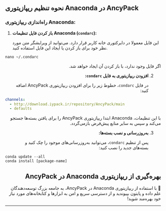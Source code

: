 ## نحوه تنظیم ریپازیتوری Anaconda در AncyPack

### راه‌اندازی ریپازیتوری Anaconda:

1. **باز کردن فایل تنظیمات Anaconda (`condarc`):**

   این فایل معمولا در دایرکتوری خانه کاربر قرار دارد. می‌توانید از ویرایشگر متن مورد نظر خود برای باز کردن یا ایجاد این فایل استفاده کنید.
</div>

   ```shell
   nano ~/.condarc
   ```
<div dir="rtl">

   اگر فایل وجود ندارد، با باز کردن آن ایجاد خواهد شد.

2. **افزودن ریپازیتوری به فایل `condarc`:**

   در فایل `condarc`، خطوط زیر را برای افزودن ریپازیتوری AncyPack اضافه کنید:
</div>

   ```yaml
   channels:
     - http://download.iypack.ir/repository/AncyPack/main
     - defaults
   ```
<div dir="rtl">

   با این تنظیمات، Anaconda ابتدا ریپازیتوری AncyPack را برای یافتن بسته‌ها جستجو می‌کند و سپس به سایر منابع پیش‌فرض بازمی‌گردد.

3. **به‌روزرسانی و نصب بسته‌ها:**

   پس از تنظیم `condarc`، می‌توانید به‌روزرسانی‌های موجود را چک کنید و بسته‌های جدید را نصب کنید:
</div>

   ```shell
   conda update --all
   conda install [package-name]
   ```
<div dir="rtl">

## بهره‌گیری از ریپازیتوری Anaconda در AncyPack

🌟 با استفاده از ریپازیتوری Anaconda در AncyPack، به جامعه بزرگ توسعه‌دهندگان علم داده و پایتون بپیوندید و از دسترسی سریع و امن به ابزارها و کتابخانه‌های مورد نیاز خود بهره‌مند شوید!

</div>

---

